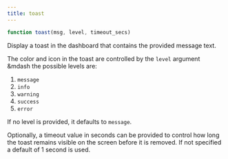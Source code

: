 ```yaml
---
title: toast
---
```


```js
function toast(msg, level, timeout_secs)
```

Display a toast in the dashboard that contains the provided message text.

The color and icon in the toast are controlled by the `level` argument &mdash
the possible levels are:

1. `message`
2. `info`
3. `warning`
4. `success`
5. `error`

If no level is provided, it defaults to `message`.

Optionally, a timeout value in seconds can be provided to control how long the
toast remains visible on the screen before it is removed. If not specified a
default of 1 second is used.
